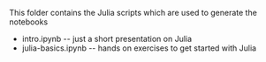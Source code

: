 This folder contains the Julia scripts which are used to generate the notebooks
- intro.ipynb -- just a short presentation on Julia
- julia-basics.ipynb -- hands on exercises to get started with Julia
